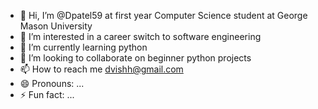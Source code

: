 - 👋 Hi, I’m @Dpatel59 at first year Computer Science student at George Mason University
- 👀 I’m interested in a career switch to software engineering
- 🌱 I’m currently learning python
- 💞️ I’m looking to collaborate on beginner python projects
- 📫 How to reach me dvishh@gmail.com
- 😄 Pronouns: ...
- ⚡ Fun fact: ...

<!---
Dpatel59/Dpatel59 is a ✨ special ✨ repository because its `README.md` (this file) appears on your GitHub profile.
You can click the Preview link to take a look at your changes.
--->

